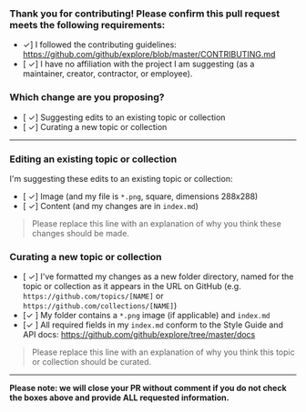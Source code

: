 ### Thank you for contributing! Please confirm this pull request meets the following requirements:

- ✓] I followed the contributing guidelines: https://github.com/github/explore/blob/master/CONTRIBUTING.md
- [ ✓] I have no affiliation with the project I am suggesting (as a maintainer, creator, contractor, or employee).

### Which change are you proposing?

  - [ ✓] Suggesting edits to an existing topic or collection
  - [ ✓] Curating a new topic or collection

---------------------------------------------------------------------

<!-- ⚠️ Please select either this section... ⚠️ -->
### Editing an existing topic or collection

I'm suggesting these edits to an existing topic or collection:
- [ ✓] Image (and my file is `*.png`, square, dimensions 288x288)
- [ ✓] Content (and my changes are in `index.md`)

> Please replace this line with an explanation of why you think these changes should be made.

<!-- ⚠️ ... or this section ⚠️ -->
### Curating a new topic or collection

- [ ✓] I've formatted my changes as a new folder directory, named for the topic or collection as it appears in the URL on GitHub (e.g. `https://github.com/topics/[NAME]` or `https://github.com/collections/[NAME]`)
- [✓ ] My folder contains a `*.png` image (if applicable) and `index.md`
- [✓ ] All required fields in my `index.md` conform to the Style Guide and API docs: https://github.com/github/explore/tree/master/docs

> Please replace this line with an explanation of why you think this topic or collection should be curated.

---------------------------------------------------------------------

**Please note: we will close your PR without comment if you do not check the boxes above and provide ALL requested information.**
